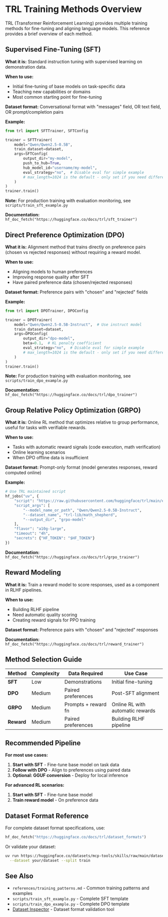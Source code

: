 # TRL Training Methods Overview

TRL (Transformer Reinforcement Learning) provides multiple training methods for fine-tuning and aligning language models. This reference provides a brief overview of each method.

## Supervised Fine-Tuning (SFT)

**What it is:** Standard instruction tuning with supervised learning on demonstration data.

**When to use:**
- Initial fine-tuning of base models on task-specific data
- Teaching new capabilities or domains
- Most common starting point for fine-tuning

**Dataset format:** Conversational format with "messages" field, OR text field, OR prompt/completion pairs

**Example:**
```python
from trl import SFTTrainer, SFTConfig

trainer = SFTTrainer(
    model="Qwen/Qwen2.5-0.5B",
    train_dataset=dataset,
    args=SFTConfig(
        output_dir="my-model",
        push_to_hub=True,
        hub_model_id="username/my-model",
        eval_strategy="no",  # Disable eval for simple example
        # max_length=1024 is the default - only set if you need different length
    )
)
trainer.train()
```

**Note:** For production training with evaluation monitoring, see `scripts/train_sft_example.py`

**Documentation:** `hf_doc_fetch("https://huggingface.co/docs/trl/sft_trainer")`

## Direct Preference Optimization (DPO)

**What it is:** Alignment method that trains directly on preference pairs (chosen vs rejected responses) without requiring a reward model.

**When to use:**
- Aligning models to human preferences
- Improving response quality after SFT
- Have paired preference data (chosen/rejected responses)

**Dataset format:** Preference pairs with "chosen" and "rejected" fields

**Example:**
```python
from trl import DPOTrainer, DPOConfig

trainer = DPOTrainer(
    model="Qwen/Qwen2.5-0.5B-Instruct",  # Use instruct model
    train_dataset=dataset,
    args=DPOConfig(
        output_dir="dpo-model",
        beta=0.1,  # KL penalty coefficient
        eval_strategy="no",  # Disable eval for simple example
        # max_length=1024 is the default - only set if you need different length
    )
)
trainer.train()
```

**Note:** For production training with evaluation monitoring, see `scripts/train_dpo_example.py`

**Documentation:** `hf_doc_fetch("https://huggingface.co/docs/trl/dpo_trainer")`

## Group Relative Policy Optimization (GRPO)

**What it is:** Online RL method that optimizes relative to group performance, useful for tasks with verifiable rewards.

**When to use:**
- Tasks with automatic reward signals (code execution, math verification)
- Online learning scenarios
- When DPO offline data is insufficient

**Dataset format:** Prompt-only format (model generates responses, reward computed online)

**Example:**
```python
# Use TRL maintained script
hf_jobs("uv", {
    "script": "https://raw.githubusercontent.com/huggingface/trl/main/examples/scripts/grpo.py",
    "script_args": [
        "--model_name_or_path", "Qwen/Qwen2.5-0.5B-Instruct",
        "--dataset_name", "trl-lib/math_shepherd",
        "--output_dir", "grpo-model"
    ],
    "flavor": "a10g-large",
    "timeout": "4h",
    "secrets": {"HF_TOKEN": "$HF_TOKEN"}
})
```

**Documentation:** `hf_doc_fetch("https://huggingface.co/docs/trl/grpo_trainer")`

## Reward Modeling

**What it is:** Train a reward model to score responses, used as a component in RLHF pipelines.

**When to use:**
- Building RLHF pipeline
- Need automatic quality scoring
- Creating reward signals for PPO training

**Dataset format:** Preference pairs with "chosen" and "rejected" responses

**Documentation:** `hf_doc_fetch("https://huggingface.co/docs/trl/reward_trainer")`

## Method Selection Guide

| Method | Complexity | Data Required | Use Case |
|--------|-----------|---------------|----------|
| **SFT** | Low | Demonstrations | Initial fine-tuning |
| **DPO** | Medium | Paired preferences | Post-SFT alignment |
| **GRPO** | Medium | Prompts + reward fn | Online RL with automatic rewards |
| **Reward** | Medium | Paired preferences | Building RLHF pipeline |

## Recommended Pipeline

**For most use cases:**
1. **Start with SFT** - Fine-tune base model on task data
2. **Follow with DPO** - Align to preferences using paired data
3. **Optional: GGUF conversion** - Deploy for local inference

**For advanced RL scenarios:**
1. **Start with SFT** - Fine-tune base model
2. **Train reward model** - On preference data

## Dataset Format Reference

For complete dataset format specifications, use:
```python
hf_doc_fetch("https://huggingface.co/docs/trl/dataset_formats")
```

Or validate your dataset:
```bash
uv run https://huggingface.co/datasets/mcp-tools/skills/raw/main/dataset_inspector.py \
  --dataset your/dataset --split train
```

## See Also

- `references/training_patterns.md` - Common training patterns and examples
- `scripts/train_sft_example.py` - Complete SFT template
- `scripts/train_dpo_example.py` - Complete DPO template
- [Dataset Inspector](https://huggingface.co/datasets/mcp-tools/skills/raw/main/dataset_inspector.py) - Dataset format validation tool
